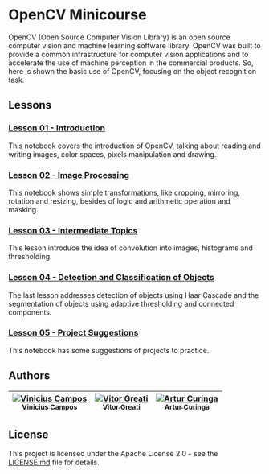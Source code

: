 # OpenCV Minicourse

OpenCV (Open Source Computer Vision Library) is an open source computer vision and machine learning software library. OpenCV was built to provide a common infrastructure for computer vision applications and to accelerate the use of machine perception in the commercial products. So, here is shown the basic use of OpenCV, focusing on the object recognition task.

## Lessons

### [Lesson 01 - Introduction](https://github.com/cs-ufrn/minicourse-opencv/blob/master/OpenCV%20I%20-%20Introduction.ipynb)

This notebook covers the introduction of OpenCV, talking about reading and writing images, color spaces, pixels manipulation and drawing. 

### [Lesson 02 - Image Processing](https://github.com/cs-ufrn/minicourse-opencv/blob/master/OpenCV%20II%20-%20Image%20Processing.ipynb)

This notebook shows simple transformations, like cropping, mirroring, rotation and resizing, besides of logic and arithmetic operation and masking.  

### [Lesson 03 - Intermediate Topics](https://github.com/cs-ufrn/minicourse-opencv/blob/master/OpenCV%20III%20-%20Convolutions%2C%20Histogram%20and%20Thresholding.ipynb)

This lesson introduce the idea of convolution into images, histograms and thresholding.

### [Lesson 04 - Detection and Classification of Objects](https://github.com/cs-ufrn/minicourse-opencv/blob/master/OpenCV%20IV%20-%20Object%20Detection%20and%20Classification.ipynb)

The last lesson addresses detection of objects using Haar Cascade and the segmentation of objects using adaptive thresholding and connected components.

### [Lesson 05 - Project Suggestions](https://github.com/cs-ufrn/minicourse-opencv/blob/master/OpenCV%20V%20-%20Project%20Suggestions.ipynb)

This notebook has some suggestions of projects to practice.

## Authors

[![Vinicius Campos](https://avatars.githubusercontent.com/vinihcampos?s=100)<br /><sub>Vinicius Campos</sub>](https://github.com/vinihcampos) | [![Vitor Greati](https://avatars.githubusercontent.com/greati?s=100)<br /><sub>Vitor Greati</sub>](https://github.com/greati) | [![Artur Curinga](https://avatars.githubusercontent.com/arturcuringa?s=100)<br /><sub>Artur Curinga</sub>](https://github.com/arturcuringa)
------------ | ------------- | ------------


## License

This project is licensed under the Apache License 2.0 - see the [LICENSE.md](LICENSE) file for details.
